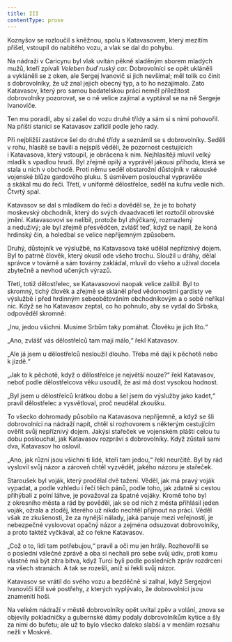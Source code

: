 ```yaml
---
title: III
contentType: prose
---
```


Koznyšov se rozloučil s kněžnou, spolu s Katavasovem, který mezitím přišel, vstoupil do nabitého vozu, a vlak se dal do pohybu.

Na nádraží v Caricynu byl vlak uvítán pěkně sladěným sborem mladých mužů, kteří zpívali _Veleben buď ruský car._ Dobrovolníci se opět ukláněli a vykláněli se z oken, ale Sergej Ivanovič si jich nevšímal; měl tolik co činit s dobrovolníky, že už znal jejich obecný typ, a to ho nezajímalo. Zato Katavasov, který pro samou badatelskou práci neměl příležitost dobrovolníky pozorovat, se o ně velice zajímal a vyptával se na ně Sergeje Ivanoviče.

Ten mu poradil, aby si zašel do vozu druhé třídy a sám si s nimi pohovořil. Na příští stanici se Katavasov zařídil podle jeho rady.

Při nejbližší zastávce šel do druhé třídy a seznámil se s dobrovolníky. Seděli v rohu, hlasitě se bavili a nejspíš věděli, že pozornost cestujících i Katavasova, který vstoupil, je obrácena k nim. Nejhlasitěji mluvil velký mladík s vpadlou hrudí. Byl zřejmě opilý a vyprávěl jakousi příhodu, která se stala u nich v obchodě. Proti němu seděl obstarožní důstojník v rakouské vojenské blůze gardového pluku. S úsměvem poslouchal vypravěče a skákal mu do řeči. Třetí, v uniformě dělostřelce, seděl na kufru vedle nich. Čtvrtý spal.

Katavasov se dal s mladíkem do řeči a dověděl se, že je to bohatý moskevský obchodník, který do svých dvaadvaceti let roztočil obrovské jmění. Katavasovovi se nelíbil, protože byl zhýčkaný, rozmazlený a neduživý; ale byl zřejmě přesvědčen, zvlášť teď, když se napil, že koná hrdinský čin, a holedbal se velice nepříjemným způsobem.

Druhý, důstojník ve výslužbě, na Katavasova také udělal nepříznivý dojem. Byl to patrně člověk, který okusil ode všeho trochu. Sloužil u dráhy, dělal správce v továrně a sám továrny zakládal, mluvil do všeho a užíval docela zbytečně a nevhod učených výrazů.

Třetí, totiž dělostřelec, se Katavasovovi naopak velice zalíbil. Byl to skromný, tichý člověk a zřejmě se skláněl před vědomostmi gardisty ve výslužbě i před hrdinným sebeobětováním obchodníkovým a o sobě neříkal nic. Když se ho Katavasov zeptal, co ho pohnulo, aby se vydal do Srbska, odpověděl skromně:

„Inu, jedou všichni. Musíme Srbům taky pomáhat. Člověku je jich líto.“

„Ano, zvlášť vás dělostřelců tam mají málo,“ řekl Katavasov.

„Ale já jsem u dělostřelců nesloužil dlouho. Třeba mě dají k pěchotě nebo k jízdě.“

„Jak to k pěchotě, když o dělostřelce je největší nouze?“ řekl Katavasov, neboť podle dělostřelcova věku usoudil, že asi má dost vysokou hodnost.

„Byl jsem u dělostřelců krátkou dobu a šel jsem do výslužby jako kadet,“ pravil dělostřelec a vysvětloval, proč neudělal zkoušku.

To všecko dohromady působilo na Katavasova nepříjemně, a když se šli dobrovolníci na nádraží napít, chtěl si rozhovorem s některým cestujícím ověřit svůj nepříznivý dojem. Jakýsi stařeček ve vojenském plášti celou tu dobu poslouchal, jak Katavasov rozpráví s dobrovolníky. Když zůstali sami dva, Katavasov ho oslovil.

„Ano, jak různí jsou všichni ti lidé, kteří tam jedou,“ řekl neurčitě. Byl by rád vyslovil svůj názor a zároveň chtěl vyzvědět, jakého názoru je stařeček.

Staroušek byl voják, který prodělal dvě tažení. Věděl, jak má pravý voják vypadat, a podle vzhledu i řečí těch pánů, podle toho, jak zdatně si cestou přihýbali z polní láhve, je považoval za špatné vojáky. Kromě toho byl z okresního města a rád by pověděl, jak se od nich z města přihlásil jeden voják, ožrala a zloděj, kterého už nikdo nechtěl přijmout na práci. Věděl však ze zkušenosti, že za nynější nálady, jaká panuje mezi veřejností, je nebezpečné vyslovovat opačný názor a zejména odsuzovat dobrovolníky, a proto taktéž vyčkával, až co řekne Katavasov.

„Což o to, lidi tam potřebujou,“ pravil a oči mu jen hrály. Rozhovořili se o poslední válečné zprávě a oba si nechali pro sebe svůj údiv, proti komu vlastně má být zítra bitva, když Turci byli podle posledních zpráv rozdrceni na všech stranách. A tak se rozešli, aniž si řekli svůj názor.

Katavasov se vrátil do svého vozu a bezděčně si zalhal, když Sergejovi Ivanoviči líčil své postřehy, z kterých vyplývalo, že dobrovolníci jsou znamenití hoši.

Na velkém nádraží v městě dobrovolníky opět uvítal zpěv a volání, znova se objevily pokladničky a gubernské dámy podaly dobrovolníkům kytice a šly za nimi do bufetu; ale už to bylo všecko daleko slabší a v menším rozsahu nežli v Moskvě.
